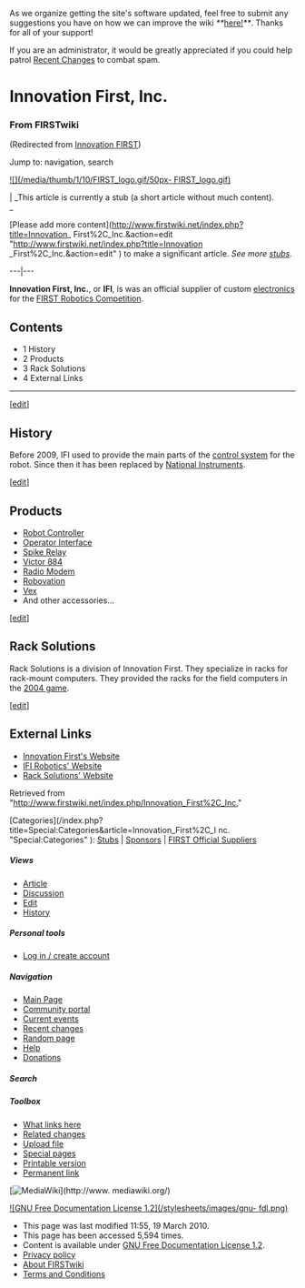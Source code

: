As we organize getting the site's software updated, feel free to submit any
suggestions you have on how we can improve the wiki
_**_[here!](/index.php/User:Hallry/Suggestions "User:Hallry/Suggestions"
)_**_. Thanks for all of your support!

If you are an administrator, it would be greatly appreciated if you could help
patrol [Recent Changes](/index.php/Special:Recentchanges
"Special:Recentchanges" ) to combat spam.

# Innovation First, Inc.

### From FIRSTwiki

(Redirected from [Innovation
FIRST](/index.php?title=Innovation_FIRST&redirect=no "Innovation FIRST" ))

Jump to: navigation, search

[![](/media/thumb/1/10/FIRST_logo.gif/50px-
FIRST_logo.gif)](/index.php/Image:FIRST_logo.gif "" )

|  _This article is currently a stub (a short article without much content).  
_

[Please add more content](http://www.firstwiki.net/index.php?title=Innovation_
First%2C_Inc.&action=edit "http://www.firstwiki.net/index.php?title=Innovation
_First%2C_Inc.&action=edit" ) to make a significant article. _See more
[stubs](/index.php/Special:Shortpages "Special:Shortpages" )._  
  
---|---  
  
  
**Innovation First, Inc.**, or **IFI**, is was an official supplier of custom [electronics](/index.php/Electronics_and_circuitry "Electronics and circuitry" ) for the [FIRST Robotics Competition](/index.php/FIRST_Robotics_Competition "FIRST Robotics Competition" ). 

## Contents

  * 1 History
  * 2 Products
  * 3 Rack Solutions
  * 4 External Links  
---  
  
[[edit](/index.php?title=Innovation_First%2C_Inc.&action=edit&section=1 "Edit
section: History" )]

## History

Before 2009, IFI used to provide the main parts of the [control
system](/index.php/Control_system "Control system" ) for the robot. Since then
it has been replaced by [National
Instruments](/index.php?title=National_Instruments&action=edit "National
Instruments" ).

[[edit](/index.php?title=Innovation_First%2C_Inc.&action=edit&section=2 "Edit
section: Products" )]

## Products

  * [Robot Controller](/index.php/Robot_Controller "Robot Controller" )
  * [Operator Interface](/index.php/Operator_Interface "Operator Interface" )
  * [Spike Relay](/index.php/Spike_relay "Spike relay" )
  * [Victor 884](/index.php/Victor_884 "Victor 884" )
  * [Radio Modem](/index.php/Radio_modem "Radio modem" )
  * [Robovation](/index.php/Robovation "Robovation" )
  * [Vex](/index.php/Vex "Vex" )
  * And other accessories... 

[[edit](/index.php?title=Innovation_First%2C_Inc.&action=edit&section=3 "Edit
section: Rack Solutions" )]

## Rack Solutions

Rack Solutions is a division of Innovation First. They specialize in racks for
rack-mount computers. They provided the racks for the field computers in the
[2004 game](/index.php/Game_%282004%29 "Game \(2004\)" ).

[[edit](/index.php?title=Innovation_First%2C_Inc.&action=edit&section=4 "Edit
section: External Links" )]

## External Links

  * [Innovation First's Website](http://www.innovationfirst.com "http://www.innovationfirst.com" )
  * [IFI Robotics' Website](http://www.ifirobotics.com/ "http://www.ifirobotics.com/" )
  * [Rack Solutions' Website](http://www.racksolutions.com/ "http://www.racksolutions.com/" )

Retrieved from "<http://www.firstwiki.net/index.php/Innovation_First%2C_Inc.>"

[Categories](/index.php?title=Special:Categories&article=Innovation_First%2C_I
nc. "Special:Categories" ): [Stubs](/index.php/Category:Stubs "Category:Stubs"
) | [Sponsors](/index.php/Category:Sponsors "Category:Sponsors" ) | [FIRST
Official Suppliers](/index.php/Category:FIRST_Official_Suppliers
"Category:FIRST Official Suppliers" )

##### Views

  * [Article](/index.php/Innovation_First%2C_Inc.)
  * [Discussion](/index.php/Talk:Innovation_First%2C_Inc.)
  * [Edit](/index.php?title=Innovation_First%2C_Inc.&action=edit)
  * [History](/index.php?title=Innovation_First%2C_Inc.&action=history)

##### Personal tools

  * [Log in / create account](/index.php?title=Special:Userlogin&returnto=Innovation_First%2C_Inc.)

[](/index.php/Main_Page "Main Page" )

##### Navigation

  * [Main Page](/index.php/Main_Page)
  * [Community portal](/index.php/FIRSTwiki:Community_portal)
  * [Current events](/index.php/Current_events)
  * [Recent changes](/index.php/Special:Recentchanges)
  * [Random page](/index.php/Special:Random)
  * [Help](/index.php/FIRSTwiki:Help)
  * [Donations](/index.php/FIRSTwiki:Site_support)

##### Search



##### Toolbox

  * [What links here](/index.php/Special:Whatlinkshere/Innovation_First%2C_Inc.)
  * [Related changes](/index.php/Special:Recentchangeslinked/Innovation_First%2C_Inc.)
  * [Upload file](/index.php/Special:Upload)
  * [Special pages](/index.php/Special:Specialpages)
  * [Printable version](/index.php?title=Innovation_First%2C_Inc.&printable=yes)
  * [Permanent link](/index.php?title=Innovation_First%2C_Inc.&oldid=75806)

[![MediaWiki](/skins/common/images/poweredby_mediawiki_88x31.png)](http://www.
mediawiki.org/)

[![GNU Free Documentation License 1.2](/stylesheets/images/gnu-
fdl.png)](http://www.gnu.org/copyleft/fdl.html)

  * This page was last modified 11:55, 19 March 2010.
  * This page has been accessed 5,594 times.
  * Content is available under [GNU Free Documentation License 1.2](http://www.gnu.org/copyleft/fdl.html "http://www.gnu.org/copyleft/fdl.html" ).
  * [Privacy policy](/index.php/FIRSTwiki:Privacy_policy "FIRSTwiki:Privacy policy" )
  * [About FIRSTwiki](/index.php/FIRSTwiki:About "FIRSTwiki:About" )
  * [Terms and Conditions](/index.php/FIRSTwiki:Terms_and_conditions "FIRSTwiki:Terms and conditions" )

